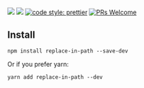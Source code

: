# 

[![](https://img.shields.io/npm/dw/replace-in-path.svg)](https://www.npmjs.com/package/replace-in-path) 
[![](https://img.shields.io/npm/v/replace-in-path.svg)](https://www.npmjs.com/package/replace-in-path)
[![code style: prettier](https://img.shields.io/badge/code_style-prettier-ff69b4.svg?style=flat-square)](https://github.com/prettier/prettier)
[![PRs Welcome](https://img.shields.io/badge/PRs-welcome-brightgreen.svg?style=flat-square)](http://makeapullrequest.com)

## Install
```
npm install replace-in-path --save-dev
```

Or if you prefer yarn: 
```
yarn add replace-in-path --dev
```
